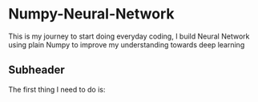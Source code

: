 # Numpy-Neural-Network
This is my journey to start doing everyday coding, I build Neural Network using plain Numpy to improve my understanding towards deep learning

## Subheader

The first thing I need to do is:
